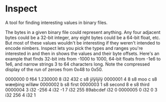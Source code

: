 # Inspect
A tool for finding interesting values in binary files.

The bytes in a given binary file could represent anything. Any four adjacent bytes could be a 32-bit integer, any eight bytes could be a 64-bit float, etc. But most of these values wouldn't be interesting if they weren't intended to encode nimbers. Inspect lets you pick the types and ranges you're interested in and then in shows the values and their byte offsets. Here's an example that finds 32-bit ints from -1000 to 1000, 64-bit floats from -1e6 to 1e6, and narrow strings 3 to 64 characters long. Note the compressed display of the run of zeroes from 0x48 to 0x50.

0000000 0                 f64 1.230000
                8         i32 432
                    c     s8  ÿîÿîÿîÿ
0000001     4   8         s8  moo
                    c     s8  wæeþing wïlløw
0000002            b      s8  first
0000003  1                s8  second
                8     e   s8  third
0000004    3              i32 -256
            4             i32 -1
               7          i32 255
                89abcdef  i32 0
0000005 0                 i32 0
           3              i32 256
            4             i32 1
